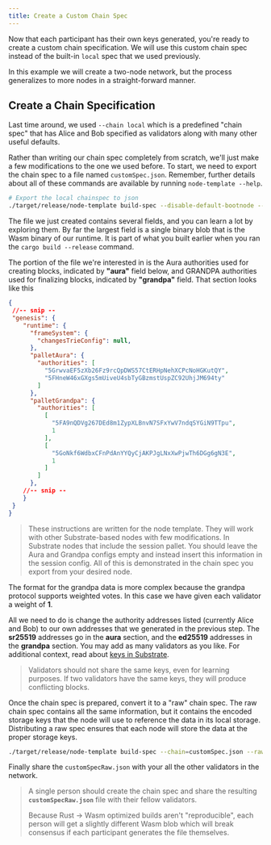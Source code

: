 ```yaml
---
title: Create a Custom Chain Spec
---
```


Now that each participant has their own keys generated, you're ready to create a custom chain
specification. We will use this custom chain spec instead of the built-in `local` spec that we used
previously.

In this example we will create a two-node network, but the process generalizes to more nodes in a
straight-forward manner.

## Create a Chain Specification

Last time around, we used `--chain local` which is a predefined "chain spec" that has Alice and Bob
specified as validators along with many other useful defaults.

Rather than writing our chain spec completely from scratch, we'll just make a few modifications to
the one we used before. To start, we need to export the chain spec to a file named
`customSpec.json`. Remember, further details about all of these commands are available by running
`node-template --help`.

```bash
# Export the local chainspec to json
./target/release/node-template build-spec --disable-default-bootnode --chain local > customSpec.json
```

The file we just created contains several fields, and you can learn a lot by exploring them. By far
the largest field is a single binary blob that is the Wasm binary of our runtime. It is part of what
you built earlier when you ran the `cargo build --release` command.

The portion of the file we're interested in is the Aura authorities used for creating blocks,
indicated by **"aura"** field below, and GRANDPA authorities used for finalizing blocks, indicated
by **"grandpa"** field. That section looks like this

```json
{
 //-- snip --
 "genesis": {
    "runtime": {
      "frameSystem": {
        "changesTrieConfig": null,
      },
      "palletAura": {
        "authorities": [
          "5GrwvaEF5zXb26Fz9rcQpDWS57CtERHpNehXCPcNoHGKutQY",
          "5FHneW46xGXgs5mUiveU4sbTyGBzmstUspZC92UhjJM694ty"
        ]
      },
      "palletGrandpa": {
        "authorities": [
          [
            "5FA9nQDVg267DEd8m1ZypXLBnvN7SFxYwV7ndqSYGiN9TTpu",
            1
          ],
          [
            "5GoNkf6WdbxCFnPdAnYYQyCjAKPJgLNxXwPjwTh6DGg6gN3E",
            1
          ]
        ]
      },
    //-- snip --
    }
 }
}
```

<!-- TODO remove this long note once https://github.com/substrate-developer-hub/tutorials/issues/16 is closed -->

> These instructions are written for the node template. They will work with other Substrate-based
> nodes with few modifications. In Substrate nodes that include the session pallet. You should leave
> the Aura and Grandpa configs empty and instead insert this information in the session config. All
> of this is demonstrated in the chain spec you export from your desired node.

The format for the grandpa data is more complex because the grandpa protocol supports weighted
votes. In this case we have given each validator a weight of **1**.

All we need to do is change the authority addresses listed (currently Alice and Bob) to our own
addresses that we generated in the previous step. The **sr25519** addresses go in the **aura**
section, and the **ed25519** addresses in the **grandpa** section. You may add as many validators as
you like. For additional context, read about
[keys in Substrate](../../knowledgebase/advanced/cryptography.md#public-key-cryptography).

> Validators should not share the same keys, even for learning purposes. If two validators have the
> same keys, they will produce conflicting blocks.

Once the chain spec is prepared, convert it to a "raw" chain spec. The raw chain spec contains all
the same information, but it contains the encoded storage keys that the node will use to reference
the data in its local storage. Distributing a raw spec ensures that each node will store the data at
the proper storage keys.

```bash
./target/release/node-template build-spec --chain=customSpec.json --raw --disable-default-bootnode > customSpecRaw.json
```

Finally share the `customSpecRaw.json` with your all the other validators in the network.

> A single person should create the chain spec and share the resulting **`customSpecRaw.json`** file
> with their fellow validators.
>
> Because Rust -> Wasm optimized builds aren't "reproducible", each person will get a slightly
> different Wasm blob which will break consensus if each participant generates the file themselves.
